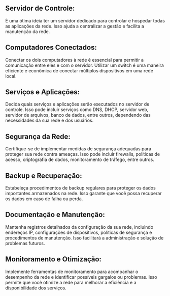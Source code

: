 ## Servidor de Controle:
É uma ótima ideia ter um servidor dedicado para controlar e hospedar todas as aplicações da rede. Isso ajuda a centralizar a gestão e facilita a manutenção da rede.

## Computadores Conectados:
Conectar os dois computadores à rede é essencial para permitir a comunicação entre eles e com o servidor. Utilizar um switch é uma maneira eficiente e econômica de conectar múltiplos dispositivos em uma rede local.

## Serviços e Aplicações:
Decida quais serviços e aplicações serão executados no servidor de controle. Isso pode incluir serviços como DNS, DHCP, servidor web, servidor de arquivos, banco de dados, entre outros, dependendo das necessidades da sua rede e dos usuários.

## Segurança da Rede:
Certifique-se de implementar medidas de segurança adequadas para proteger sua rede contra ameaças. Isso pode incluir firewalls, políticas de acesso, criptografia de dados, monitoramento de tráfego, entre outros.

## Backup e Recuperação:
Estabeleça procedimentos de backup regulares para proteger os dados importantes armazenados na rede. Isso garante que você possa recuperar os dados em caso de falha ou perda.

## Documentação e Manutenção:
Mantenha registros detalhados da configuração da sua rede, incluindo endereços IP, configurações de dispositivos, políticas de segurança e procedimentos de manutenção. Isso facilitará a administração e solução de problemas futuros.

## Monitoramento e Otimização:
Implemente ferramentas de monitoramento para acompanhar o desempenho da rede e identificar possíveis gargalos ou problemas. Isso permite que você otimize a rede para melhorar a eficiência e a disponibilidade dos serviços.
